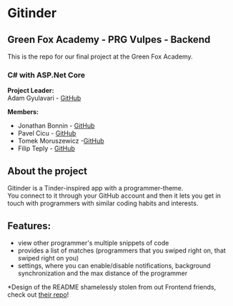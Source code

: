 # Gitinder
## Green Fox Academy - PRG Vulpes - Backend
This is the repo for our final project at the Green Fox Academy.  
### C# with ASP.Net Core
**Project Leader:**  
Adam Gyulavari - [GitHub](https://github.com/adamgyulavari)  

**Members:**  
- Jonathan Bonnin - [GitHub](https://github.com/Jonathan-Bonnin)
- Pavel Cicu - [GitHub](https://github.com/dypher91)
- Tomek Moruszewicz -[GitHub](https://github.com/Riceqrisp)
- Filip Teply - [GitHub](https://github.com/FilipTeply) 

## About the project
Gitinder is a Tinder-inspired app with a programmer-theme.  
You connect to it through your GitHub account and then it lets you get in touch with programmers with similar coding habits and interests. 
 
## Features:
- view other programmer's multiple snippets of code
- provides a list of matches (programmers that you swiped right on, that swiped right on you)
- settings, where you can enable/disable notifications, background synchronization and the max distance of the programmer

*Design of the README shamelessly stolen from out Frontend friends, check out [their repo](https://github.com/green-fox-academy/Vulpes-Gitinder-Frontend)!

